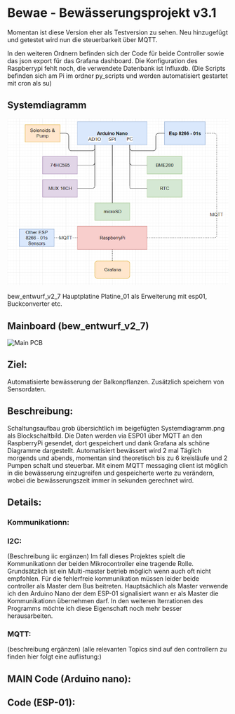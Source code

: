 # Bewae - Bewässerungsprojekt v3.1
Momentan ist diese Version eher als Testversion zu sehen. Neu hinzugefügt und getestet wird nun die steuerbarkeit über MQTT.

In den weiteren Ordnern befinden sich der Code für beide Controller sowie das json export für das Grafana dashboard. Die Konfiguration des Raspberrypi fehlt noch, die verwendete Datenbank ist Influxdb. (Die Scripts befinden sich am Pi im ordner py_scripts und werden automatisiert gestartet mit cron als su)

## Systemdiagramm
![System](/Systemdiagramm.png "Systemdiagramm")

bew_entwurf_v2_7 Hauptplatine
Platine_01 als Erweiterung mit esp01, Buckconverter etc.
## Mainboard (bew_entwurf_v2_7)
![Main PCB](/bewae_v3_0.png "Main board")

## Ziel:
Automatisierte bewässerung der Balkonpflanzen. Zusätzlich speichern von Sensordaten.

## Beschreibung:
Schaltungsaufbau grob übersichtlich im beigefügten Systemdiagramm.png als Blockschaltbild. Die Daten werden via ESP01 über MQTT an den RaspberryPi gesendet, dort gespeichert und dank Grafana als schöne Diagramme dargestellt.
 Automatisiert bewässert wird 2 mal Täglich morgends und abends, momentan sind theoretisch bis zu 6 kreisläufe und 2 Pumpen schalt und steuerbar. Mit einem MQTT messaging client ist möglich in die bewässerung einzugreifen und gespeicherte werte zu verändern, wobei die bewässerungszeit immer in sekunden gerechnet wird.

## Details:
### Kommunikationn:
### I2C:
(Beschreibung iic ergänzen)
Im fall dieses Projektes spielt die Kommunikationn der beiden Mikrocontroller eine tragende Rolle. Grundsätzlich ist ein Multi-master betrieb möglich wenn auch oft nicht empfohlen. Für die fehlerfreie kommunikation müssen leider beide controller als Master dem Bus beitreten. Hauptsächlich als Master verwende ich den Arduino Nano der dem ESP-01 signalisiert wann er als Master die Kommunikationn übernehmen darf. In den weiteren Iterrationen des Programms möchte ich diese Eigenschaft noch mehr besser herausarbeiten.

### MQTT:
(beschreibung ergänzen)
(alle relevanten Topics sind auf den controllern zu finden hier folgt eine auflistung:)

## MAIN Code (Arduino nano):

## Code (ESP-01):
